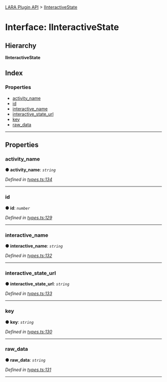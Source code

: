 [LARA Plugin API](../README.md) > [IInteractiveState](../interfaces/iinteractivestate.md)

# Interface: IInteractiveState

## Hierarchy

**IInteractiveState**

## Index

### Properties

* [activity_name](iinteractivestate.md#activity_name)
* [id](iinteractivestate.md#id)
* [interactive_name](iinteractivestate.md#interactive_name)
* [interactive_state_url](iinteractivestate.md#interactive_state_url)
* [key](iinteractivestate.md#key)
* [raw_data](iinteractivestate.md#raw_data)

---

## Properties

<a id="activity_name"></a>

###  activity_name

**● activity_name**: *`string`*

*Defined in [types.ts:134](https://github.com/concord-consortium/lara/blob/d238af32/lara-typescript/src/plugin-api/types.ts#L134)*

___
<a id="id"></a>

###  id

**● id**: *`number`*

*Defined in [types.ts:129](https://github.com/concord-consortium/lara/blob/d238af32/lara-typescript/src/plugin-api/types.ts#L129)*

___
<a id="interactive_name"></a>

###  interactive_name

**● interactive_name**: *`string`*

*Defined in [types.ts:132](https://github.com/concord-consortium/lara/blob/d238af32/lara-typescript/src/plugin-api/types.ts#L132)*

___
<a id="interactive_state_url"></a>

###  interactive_state_url

**● interactive_state_url**: *`string`*

*Defined in [types.ts:133](https://github.com/concord-consortium/lara/blob/d238af32/lara-typescript/src/plugin-api/types.ts#L133)*

___
<a id="key"></a>

###  key

**● key**: *`string`*

*Defined in [types.ts:130](https://github.com/concord-consortium/lara/blob/d238af32/lara-typescript/src/plugin-api/types.ts#L130)*

___
<a id="raw_data"></a>

###  raw_data

**● raw_data**: *`string`*

*Defined in [types.ts:131](https://github.com/concord-consortium/lara/blob/d238af32/lara-typescript/src/plugin-api/types.ts#L131)*

___

